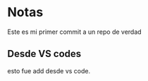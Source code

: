 # Notas

Este es mi primer commit a un repo de verdad

## Desde VS codes

esto fue add desde vs code.
